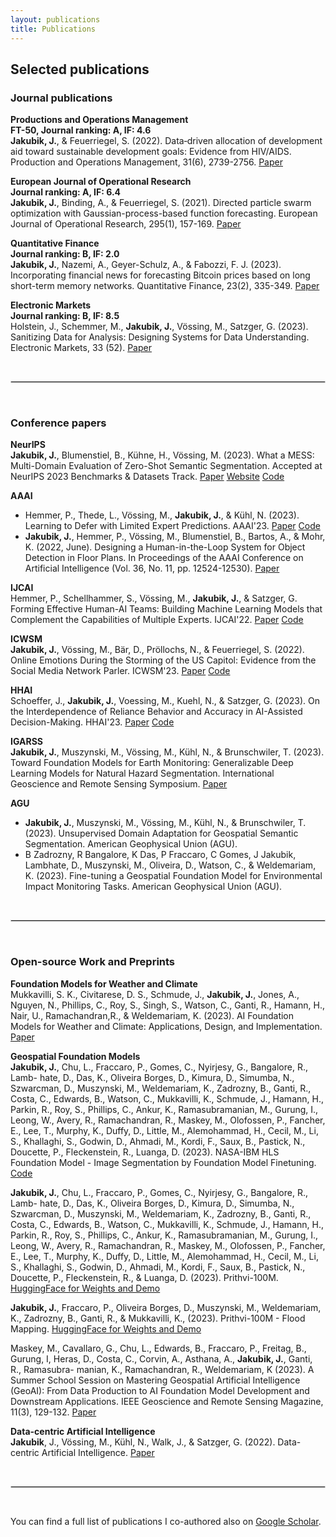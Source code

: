 ```yaml
---
layout: publications
title: Publications
---
```


## Selected publications
### Journal publications 
**Productions and Operations Management**
<br>
**FT-50, Journal ranking: A, IF: 4.6**
<br>
**Jakubik, J.**, & Feuerriegel, S. (2022). Data‐driven allocation of development aid toward sustainable development goals: Evidence from HIV/AIDS. Production and Operations Management, 31(6), 2739-2756. [Paper](https://onlinelibrary.wiley.com/doi/pdfdirect/10.1111/poms.13714)

**European Journal of Operational Research**
<br>
**Journal ranking: A, IF: 6.4**
<br>
**Jakubik, J.**, Binding, A., & Feuerriegel, S. (2021). Directed particle swarm optimization with Gaussian-process-based function forecasting. European Journal of Operational Research, 295(1), 157-169. [Paper](https://www.sciencedirect.com/science/article/pii/S0377221721001661)

**Quantitative Finance**
<br>
**Journal ranking: B, IF: 2.0**
<br>
**Jakubik, J.**, Nazemi, A., Geyer-Schulz, A., & Fabozzi, F. J. (2023). Incorporating financial news for forecasting Bitcoin prices based on long short-term memory networks. Quantitative Finance, 23(2), 335-349. [Paper](https://www.tandfonline.com/doi/abs/10.1080/14697688.2022.2130085)

**Electronic Markets**
<br>
**Journal ranking: B, IF: 8.5**
<br>
Holstein, J., Schemmer, M., **Jakubik, J.**, Vössing, M., Satzger, G. (2023). Sanitizing Data for Analysis: Designing Systems for Data Understanding. Electronic Markets,  33 (52). [Paper]([https://www.tandfonline.com/doi/abs/10.1080/14697688.2022.2130085](https://link.springer.com/article/10.1007/s12525-023-00677-w?utm_source=rct_congratemailt&utm_medium=email&utm_campaign=oa_20231009&utm_content=10.1007/s12525-023-00677-w))

<br>

<hr style="border:.5px solid lightgray"> <br>

### Conference papers 

**NeurIPS**
<br>
**Jakubik, J.**, Blumenstiel, B., Kühne, H., Vössing, M. (2023). What a MESS: Multi-Domain Evaluation of Zero-Shot Semantic Segmentation. Accepted at NeurIPS 2023 Benchmarks & Datasets Track. [Paper](http://arxiv.org/abs/2306.15521) [Website](https://blumenstiel.github.io/mess-benchmark/) [Code](https://github.com/blumenstiel/MESS)

**AAAI**
<br>
- Hemmer, P., Thede, L., Vössing, M., **Jakubik, J.**, & Kühl, N. (2023). Learning to Defer with Limited Expert Predictions. AAAI'23. [Paper](https://arxiv.org/pdf/2304.07306) [Code](https://github.com/ptrckhmmr/learning-to-defer-with-limited-expert-predictions)
- **Jakubik, J.**, Hemmer, P., Vössing, M., Blumenstiel, B., Bartos, A., & Mohr, K. (2022, June). Designing a Human-in-the-Loop System for Object Detection in Floor Plans. In Proceedings of the AAAI Conference on Artificial Intelligence (Vol. 36, No. 11, pp. 12524-12530). [Paper](https://ojs.aaai.org/index.php/AAAI/article/view/21522/21271)

**IJCAI**
<br>
Hemmer, P., Schellhammer, S., Vössing, M., **Jakubik, J.**, & Satzger, G. Forming Effective Human-AI Teams: Building Machine Learning Models that Complement the Capabilities of Multiple Experts. IJCAI'22. [Paper](https://arxiv.org/pdf/2206.07948) [Code](https://github.com/ptrckhmmr/human-ai-teams)

**ICWSM**
<br>
**Jakubik, J.**, Vössing, M., Bär, D., Pröllochs, N., & Feuerriegel, S. (2022). Online Emotions During the Storming of the US Capitol: Evidence from the Social Media Network Parler. ICWSM'23. [Paper](https://arxiv.org/pdf/2204.04245) [Code](https://github.com/jhnnsjkbk/EmotionDynamics)

**HHAI**
<br>
Schoeffer, J., **Jakubik, J.**, Voessing, M., Kuehl, N., & Satzger, G. (2023). On the Interdependence of Reliance Behavior and Accuracy in AI-Assisted Decision-Making. HHAI'23. [Paper](https://arxiv.org/pdf/2304.08804) [Code](https://github.com/jhnnsjkbk/accuracy-reliance)

**IGARSS**
<br>
**Jakubik, J.**, Muszynski, M., Vössing, M., Kühl, N., & Brunschwiler, T. (2023). Toward Foundation Models for Earth Monitoring: Generalizable Deep Learning Models for Natural Hazard Segmentation. International Geoscience and Remote Sensing Symposium. [Paper](https://arxiv.org/pdf/2301.09318)

**AGU**
<br>
- **Jakubik, J.**, Muszynski, M., Vössing, M., Kühl, N., & Brunschwiler, T. (2023). Unsupervised Domain Adaptation for Geospatial Semantic Segmentation. American Geophysical Union (AGU).
- B Zadrozny, R Bangalore, K Das, P Fraccaro, C Gomes, J Jakubik, Lambhate, D., Muszynski, M., Oliveira, D., Watson, C., & Weldemariam, K. (2023). Fine-tuning a Geospatial Foundation Model for Environmental Impact Monitoring Tasks. American Geophysical Union (AGU).

<br>

<hr style="border:.5px solid lightgray"> <br>

### Open-source Work and Preprints

**Foundation Models for Weather and Climate**
<br>
Mukkavilli, S. K., Civitarese, D. S., Schmude, J., **Jakubik, J.**, Jones, A., Nguyen, N., Phillips, C., Roy, S., Singh, S., Watson, C., Ganti, R., Hamann, H., Nair, U., Ramachandran,R., & Weldemariam, K. (2023). AI Foundation Models for Weather and Climate: Applications, Design, and Implementation. [Paper](https://arxiv.org/pdf/2309.10808) 

**Geospatial Foundation Models**
<br>
**Jakubik, J.**, Chu, L., Fraccaro, P., Gomes, C., Nyirjesy, G., Bangalore, R., Lamb- hate, D., Das, K., Oliveira Borges, D., Kimura, D., Simumba, N., Szwarcman, D., Muszynski, M., Weldemariam, K., Zadrozny, B., Ganti, R., Costa, C., Edwards, B., Watson, C., Mukkavilli, K., Schmude, J., Hamann, H., Parkin, R., Roy, S., Phillips, C., Ankur, K., Ramasubramanian, M., Gurung, I., Leong, W., Avery, R., Ramachandran, R., Maskey, M., Olofossen, P., Fancher, E., Lee, T., Murphy, K., Duffy, D., Little, M., Alemohammad, H., Cecil, M., Li, S., Khallaghi, S., Godwin, D., Ahmadi, M., Kordi, F., Saux, B., Pastick, N., Doucette, P., Fleckenstein, R., Luanga, D. (2023). NASA-IBM HLS Foundation Model - Image Segmentation by Foundation Model Finetuning. [Code](https://github.com/nasa-impact/hls-foundation-os) 

**Jakubik, J.**, Chu, L., Fraccaro, P., Gomes, C., Nyirjesy, G., Bangalore, R., Lamb- hate, D., Das, K., Oliveira Borges, D., Kimura, D., Simumba, N., Szwarcman, D., Muszynski, M., Weldemariam, K., Zadrozny, B., Ganti, R., Costa, C., Edwards, B., Watson, C., Mukkavilli, K., Schmude, J., Hamann, H., Parkin, R., Roy, S., Phillips, C., Ankur, K., Ramasubramanian, M., Gurung, I., Leong, W., Avery, R., Ramachandran, R., Maskey, M., Olofossen, P., Fancher, E., Lee, T., Murphy, K., Duffy, D., Little, M., Alemohammad, H., Cecil, M., Li, S., Khallaghi, S., Godwin, D., Ahmadi, M., Kordi, F., Saux, B., Pastick, N., Doucette, P., Fleckenstein, R., & Luanga, D. (2023). Prithvi-100M. [HuggingFace for Weights and Demo](https://huggingface.co/ibm-nasa-geospatial/Prithvi-100M)

**Jakubik, J.**, Fraccaro, P., Oliveira Borges, D., Muszynski, M., Weldemariam, K., Zadrozny, B., Ganti, R., & Mukkavilli, K., (2023). Prithvi-100M - Flood Mapping. [HuggingFace for Weights and Demo](https://huggingface.co/ibm-nasa-geospatial/Prithvi-100M-sen1floods11)

Maskey, M., Cavallaro, G., Chu, L., Edwards, B., Fraccaro, P., Freitag, B., Gurung, I, Heras, D., Costa, C., Corvin, A., Asthana, A., **Jakubik, J.**, Ganti, R., Ramasubra- manian, K., Ramachandran, R., Weldemariam, K (2023). A Summer School Session on Mastering Geospatial Artificial Intelligence (GeoAI): From Data Production to AI Foundation Model Development and Downstream Applications. IEEE Geoscience and Remote Sensing Magazine, 11(3), 129-132. [Paper](https://ieeexplore.ieee.org/iel7/6245518/10261874/10261878.pdf)

**Data-centric Artificial Intelligence**
<br>
**Jakubik**, J., Vössing, M., Kühl, N., Walk, J., & Satzger, G. (2022). Data-centric Artificial Intelligence. [Paper](https://arxiv.org/pdf/2212.11854.pdf) 


<br>

<hr style="border:.5px solid lightgray"> <br>

You can find a full list of publications I co-authored also on [Google Scholar](https://scholar.google.com/citations?user=Bz3X5pQAAAAJ&hl=de&oi=ao).
